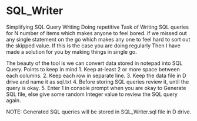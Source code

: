 # SQL_Writer
Simplifying SQL Query Writing 
Doing repetitive Task of Writing SQL queries for N number of items which makes anyone to feel bored.
if we missed out any single statement on the go which makes any one to feel hard to sort out the skipped value.
If this is the case you are doing regularly Then I have made a solution for you by making things in single go.

The beauty of the tool is we can convert data stored in notepad  into SQL Query.
Points to keep in mind 
                      1. Keep at-least 2 or more space between each columns.
                      2. Keep each row in separate line.
                      3. Keep the data file in D drive and name it as sql.txt
                      4. Before storing SQL queries review it, until the query is okay.
                      5. Enter 1 in console prompt when you are okay to Generate SQL file, else give some random Integer value to review the SQL query again.
                      
NOTE: Generated SQL queries will be stored in SQL_Writer.sql file in D drive. 
                      
